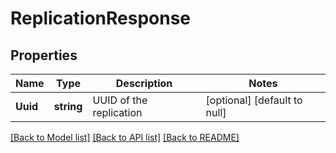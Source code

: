 # ReplicationResponse

## Properties
Name | Type | Description | Notes
------------ | ------------- | ------------- | -------------
**Uuid** | **string** | UUID of the replication | [optional] [default to null]

[[Back to Model list]](../README.md#documentation-for-models) [[Back to API list]](../README.md#documentation-for-api-endpoints) [[Back to README]](../README.md)


